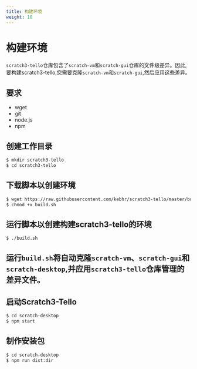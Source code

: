 ```yaml
---
title: 构建环境
weight: 10
---
```


# 构建环境
`scratch3-tello`仓库包含了`scratch-vm`和`scratch-gui`仓库的文件级差异。因此,要构建scratch3-tello,您需要克隆`scratch-vm`和`scratch-gui`,然后应用这些差异。

## 要求
- wget
- git
- node.js
- npm

## 创建工作目录
```bash
$ mkdir scratch3-tello
$ cd scratch3-tello
```

## 下载脚本以创建环境
```bash
$ wget https://raw.githubusercontent.com/kebhr/scratch3-tello/master/build.sh
$ chmod +x build.sh
```

## 运行脚本以创建构建scratch3-tello的环境
```bash
$ ./build.sh
```

## 运行`build.sh`将自动克隆`scratch-vm`、`scratch-gui`和`scratch-desktop`,并应用`scratch3-tello`仓库管理的差异文件。

## 启动Scratch3-Tello
```bash
$ cd scratch-desktop
$ npm start
```

## 制作安装包
```bash
$ cd scratch-desktop
$ npm run dist:dir
```

